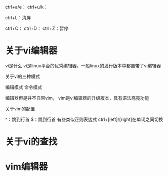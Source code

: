 





ctrl+a/e：
ctrl+u/k：

ctrl+L：清屏

ctrl+C：
ctrl+D：
ctrl+Z：暂停














# 关于vi编辑器

vi是什么
vi是linux平台的优秀编辑器，一般linux的发行版本中都自带了vi编辑器



关于vi的三种模式

编辑模式
命令模式








编辑器但是并不自带vim，
vim是vi编辑器的升级版本，具有语法高亮功能






关于vim的配置





^：跳到行首
$：跳到行首
有些类似正则表达式
ctrl+[left]/[right]在单词之间切换






# 关于vi的查找



# vim编辑器














